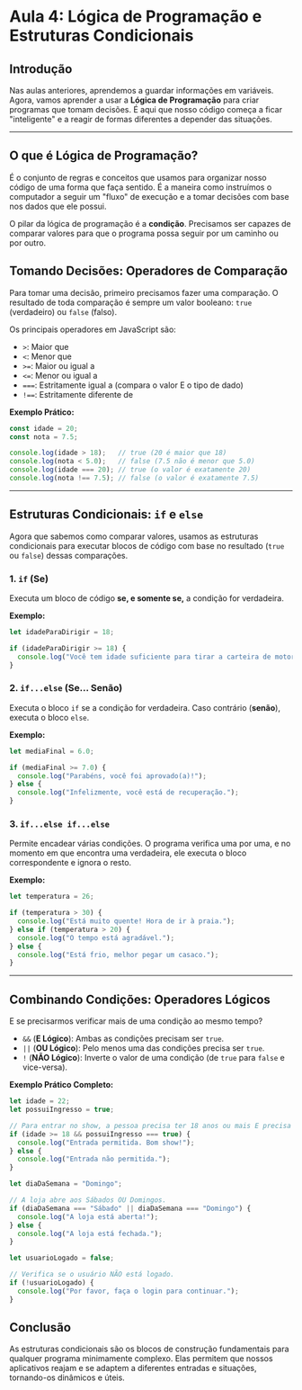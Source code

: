 # Aula 4: Lógica de Programação e Estruturas Condicionais

## Introdução

Nas aulas anteriores, aprendemos a guardar informações em variáveis. Agora, vamos aprender a usar a **Lógica de Programação** para criar programas que tomam decisões. É aqui que nosso código começa a ficar "inteligente" e a reagir de formas diferentes a depender das situações.

---

## O que é Lógica de Programação?

É o conjunto de regras e conceitos que usamos para organizar nosso código de uma forma que faça sentido. É a maneira como instruímos o computador a seguir um "fluxo" de execução e a tomar decisões com base nos dados que ele possui.

O pilar da lógica de programação é a **condição**. Precisamos ser capazes de comparar valores para que o programa possa seguir por um caminho ou por outro.

## Tomando Decisões: Operadores de Comparação

Para tomar uma decisão, primeiro precisamos fazer uma comparação. O resultado de toda comparação é sempre um valor booleano: `true` (verdadeiro) ou `false` (falso).

Os principais operadores em JavaScript são:

*   `>`: Maior que
*   `<`: Menor que
*   `>=`: Maior ou igual a
*   `<=`: Menor ou igual a
*   `===`: Estritamente igual a (compara o valor E o tipo de dado)
*   `!==`: Estritamente diferente de

**Exemplo Prático:**

```javascript
const idade = 20;
const nota = 7.5;

console.log(idade > 18);   // true (20 é maior que 18)
console.log(nota < 5.0);   // false (7.5 não é menor que 5.0)
console.log(idade === 20); // true (o valor é exatamente 20)
console.log(nota !== 7.5); // false (o valor é exatamente 7.5)
```

---

## Estruturas Condicionais: `if` e `else`

Agora que sabemos como comparar valores, usamos as estruturas condicionais para executar blocos de código com base no resultado (`true` ou `false`) dessas comparações.

### 1. `if` (Se)

Executa um bloco de código **se, e somente se,** a condição for verdadeira.

**Exemplo:**

```javascript
let idadeParaDirigir = 18;

if (idadeParaDirigir >= 18) {
  console.log("Você tem idade suficiente para tirar a carteira de motorista!");
}
```

### 2. `if...else` (Se... Senão)

Executa o bloco `if` se a condição for verdadeira. Caso contrário (**senão**), executa o bloco `else`.

**Exemplo:**

```javascript
let mediaFinal = 6.0;

if (mediaFinal >= 7.0) {
  console.log("Parabéns, você foi aprovado(a)!");
} else {
  console.log("Infelizmente, você está de recuperação.");
}
```

### 3. `if...else if...else`

Permite encadear várias condições. O programa verifica uma por uma, e no momento em que encontra uma verdadeira, ele executa o bloco correspondente e ignora o resto.

**Exemplo:**

```javascript
let temperatura = 26;

if (temperatura > 30) {
  console.log("Está muito quente! Hora de ir à praia.");
} else if (temperatura > 20) {
  console.log("O tempo está agradável.");
} else {
  console.log("Está frio, melhor pegar um casaco.");
}
```

---

## Combinando Condições: Operadores Lógicos

E se precisarmos verificar mais de uma condição ao mesmo tempo?

*   `&&` (**E Lógico**): Ambas as condições precisam ser `true`.
*   `||` (**OU Lógico**): Pelo menos uma das condições precisa ser `true`.
*   `!` (**NÃO Lógico**): Inverte o valor de uma condição (de `true` para `false` e vice-versa).

**Exemplo Prático Completo:**

```javascript
let idade = 22;
let possuiIngresso = true;

// Para entrar no show, a pessoa precisa ter 18 anos ou mais E precisa ter o ingresso.
if (idade >= 18 && possuiIngresso === true) {
  console.log("Entrada permitida. Bom show!");
} else {
  console.log("Entrada não permitida.");
}

let diaDaSemana = "Domingo";

// A loja abre aos Sábados OU Domingos.
if (diaDaSemana === "Sábado" || diaDaSemana === "Domingo") {
  console.log("A loja está aberta!");
} else {
  console.log("A loja está fechada.");
}

let usuarioLogado = false;

// Verifica se o usuário NÃO está logado.
if (!usuarioLogado) {
  console.log("Por favor, faça o login para continuar.");
}
```

## Conclusão

As estruturas condicionais são os blocos de construção fundamentais para qualquer programa minimamente complexo. Elas permitem que nossos aplicativos reajam e se adaptem a diferentes entradas e situações, tornando-os dinâmicos e úteis.

